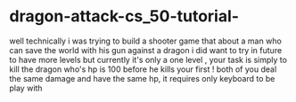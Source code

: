 # dragon-attack-cs_50-tutorial-
well technically i was trying to build a shooter game that about a man who can save the world with his gun against a dragon  i did want to try in future to have more levels but currently it's only a one level , your task is simply to kill the dragon who's hp is 100 before he kills your first !  both of you deal the same damage and have the same hp, it requires only keyboard to be play with 
